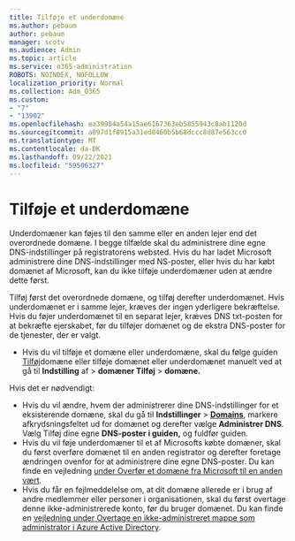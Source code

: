 ```yaml
---
title: Tilføje et underdomæne
ms.author: pebaum
author: pebaum
manager: scotv
ms.audience: Admin
ms.topic: article
ms.service: o365-administration
ROBOTS: NOINDEX, NOFOLLOW
localization_priority: Normal
ms.collection: Adm_O365
ms.custom:
- "7"
- "13902"
ms.openlocfilehash: ea39984a54a15ae6167363eb5855943c8ab1120d
ms.sourcegitcommit: a097d1f8915a31ed8460b5b68dccc8d87e563cc0
ms.translationtype: MT
ms.contentlocale: da-DK
ms.lasthandoff: 09/22/2021
ms.locfileid: "59506327"
---
```

# <a name="adding-a-sub-domain"></a>Tilføje et underdomæne

Underdomæner kan føjes til den samme eller en anden lejer end det overordnede domæne. I begge tilfælde skal du administrere dine egne DNS-indstillinger på registratorens websted. Hvis du har ladet Microsoft administrere dine DNS-indstillinger med NS-poster, eller hvis du har købt domænet af Microsoft, kan du ikke tilføje underdomæner uden at ændre dette først.

Tilføj først det overordnede domæne, og tilføj derefter underdomænet. Hvis underdomænet er i samme lejer, kræves der ingen yderligere bekræftelse. Hvis du føjer underdomænet til en separat lejer, kræves DNS txt-posten for at bekræfte ejerskabet, før du tilføjer domænet og de ekstra DNS-poster for de tjenester, der er valgt.

- Hvis du vil tilføje et domæne eller underdomæne, skal du følge guiden [Tilføj](https://admin.microsoft.com/Adminportal#/Domains/Wizard)domæne eller tilføje domænet eller underdomænet manuelt ved at gå til **Indstilling** af  >  **domæner Tilføj**  >  **domæne.**

Hvis det er nødvendigt:

- Hvis du vil ændre, hvem der administrerer dine DNS-indstillinger for et eksisterende domæne, skal du gå til **Indstillinger**  >  [**Domains**](https://admin.microsoft.com/Adminportal/Home#/Domains), markere afkrydsningsfeltet ud for domænet og derefter vælge **Administrer DNS**. Vælg Tilføj dine egne **DNS-poster i guiden,** og fuldfør guiden.
- Hvis du vil føje underdomæner til et af Microsofts købte domæner, skal du først overføre domænet til en anden registrator og derefter foretage ændringen ovenfor for at administrere dine egne DNS-poster. Du kan finde en vejledning [under Overfør et domæne fra Microsoft til en anden vært](https://docs.microsoft.com/microsoft-365/admin/get-help-with-domains/transfer-a-domain-from-microsoft-to-another-host).
- Hvis du får en fejlmeddelelse om, at dit domæne allerede er i brug af andre medlemmer eller personer i organisationen, skal du først overtage denne ikke-administrerede konto, før du bruger domænet. Du kan finde en [vejledning under Overtage en ikke-administreret mappe som administrator i Azure Active Directory](https://docs.microsoft.com/azure/active-directory/enterprise-users/domains-admin-takeover).
